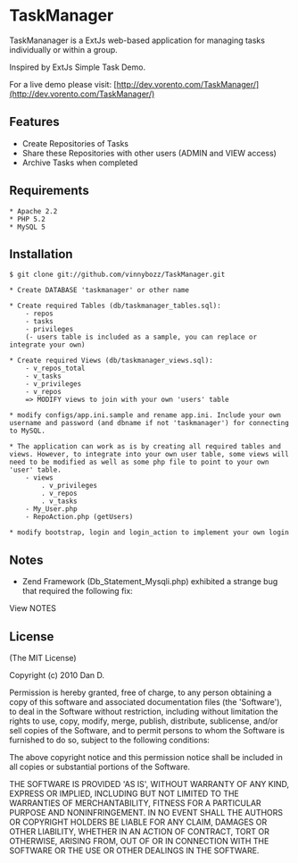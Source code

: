 # TaskManager

TaskMananager is a ExtJs web-based application for managing tasks individually or within a group.

Inspired by ExtJs Simple Task Demo.

For a live demo please visit:
[http://dev.vorento.com/TaskManager/](http://dev.vorento.com/TaskManager/)

## Features

  * Create Repositories of Tasks
  * Share these Repositories with other users (ADMIN and VIEW access)
  * Archive Tasks when completed
   
## Requirements

	* Apache 2.2
	* PHP 5.2
	* MySQL 5

## Installation

    $ git clone git://github.com/vinnybozz/TaskManager.git
	
    * Create DATABASE 'taskmanager' or other name

    * Create required Tables (db/taskmanager_tables.sql):
        - repos
        - tasks
        - privileges
        (- users table is included as a sample, you can replace or integrate your own)

    * Create required Views (db/taskmanager_views.sql):
        - v_repos_total
        - v_tasks
        - v_privileges
        - v_repos
        => MODIFY views to join with your own 'users' table

    * modify configs/app.ini.sample and rename app.ini. Include your own username and password (and dbname if not 'taskmanager') for connecting to MySQL.
		
    * The application can work as is by creating all required tables and views. However, to integrate into your own user table, some views will need to be modified as well as some php file to point to your own 'user' table.
		- views
			. v_privileges
			. v_repos
			. v_tasks
		- My_User.php
		- RepoAction.php (getUsers)

	* modify bootstrap, login and login_action to implement your own login

## Notes

* Zend Framework (Db_Statement_Mysqli.php) exhibited a strange bug that required the following fix:

View NOTES

## License

(The MIT License)

Copyright (c) 2010 Dan D.

Permission is hereby granted, free of charge, to any person obtaining
a copy of this software and associated documentation files (the
'Software'), to deal in the Software without restriction, including
without limitation the rights to use, copy, modify, merge, publish,
distribute, sublicense, and/or sell copies of the Software, and to
permit persons to whom the Software is furnished to do so, subject to
the following conditions:

The above copyright notice and this permission notice shall be
included in all copies or substantial portions of the Software.

THE SOFTWARE IS PROVIDED 'AS IS', WITHOUT WARRANTY OF ANY KIND,
EXPRESS OR IMPLIED, INCLUDING BUT NOT LIMITED TO THE WARRANTIES OF
MERCHANTABILITY, FITNESS FOR A PARTICULAR PURPOSE AND NONINFRINGEMENT.
IN NO EVENT SHALL THE AUTHORS OR COPYRIGHT HOLDERS BE LIABLE FOR ANY
CLAIM, DAMAGES OR OTHER LIABILITY, WHETHER IN AN ACTION OF CONTRACT,
TORT OR OTHERWISE, ARISING FROM, OUT OF OR IN CONNECTION WITH THE
SOFTWARE OR THE USE OR OTHER DEALINGS IN THE SOFTWARE.
